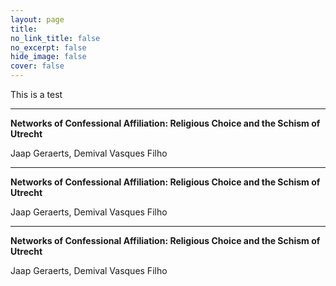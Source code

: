 ```yaml
---
layout: page
title: 
no_link_title: false 
no_excerpt: false 
hide_image: false
cover: false
---
```


This is a test

<script type='text/javascript' src='https://d1bxh8uas1mnw7.cloudfront.net/assets/embed.js'></script>

***

**Networks of Confessional Affiliation: Religious Choice and the Schism of Utrecht**

Jaap Geraerts, Demival Vasques Filho

<div class='altmetric-embed' data-badge-type='bar' data-badge-popover='right' data-doi="10.1093/isq/sqae073"></div>

***

**Networks of Confessional Affiliation: Religious Choice and the Schism of Utrecht**

Jaap Geraerts, Demival Vasques Filho

<div class='altmetric-embed' data-badge-type='bar' data-badge-popover='right' data-doi="10.1080/23311983.2016.1171458"></div>

***

**Networks of Confessional Affiliation: Religious Choice and the Schism of Utrecht**

Jaap Geraerts, Demival Vasques Filho

<div class='altmetric-embed' data-badge-type='bar' data-badge-popover='right' data-doi="10.5281/zenodo.5083036"></div>


<div class='altmetric-embed' data-badge-type='1' data-badge-popover='right' data-doi="10.5281/zenodo.4065429"></div>

<div class='altmetric-embed' data-badge-type='2' data-badge-popover='right' data-doi="10.5281/zenodo.1478505"></div>

<div class='altmetric-embed' data-badge-type='3' data-badge-popover='right' data-doi="10.5281/zenodo.4745006"></div>

<div class='altmetric-embed' data-badge-type='4' data-badge-popover='right' data-doi="10.5281/zenodo.4745005"></div>




